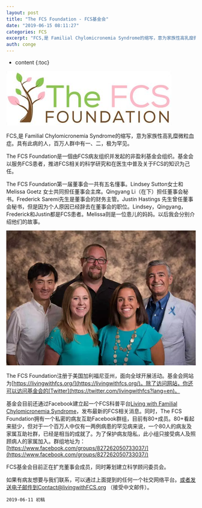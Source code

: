 ```yaml
---
layout: post
title: "The FCS Foundation - FCS基金会"
date: "2019-06-15 08:11:27"
categories: FCS
excerpt: "FCS,是 Familial Chylomicronemia Syndrome的缩写，意为家族性高乳糜微粒血症。具有此病的人，百万人群中有一、二..."
auth: conge
---
```

* content
{:toc}

![](/assets/images/FCS/118382-9143f47d04895cd5.png)  

FCS,是 Familial Chylomicronemia Syndrome的缩写，意为家族性高乳糜微粒血症。具有此病的人，百万人群中有一、二，极为罕见。

The FCS Foundation是一個由FCS病友组织并发起的非盈利基金会组织。基金会以服务FCS患者，推进FCS相关的科学研究和在医生中普及关于FCS的知识为己任。

The FCS Foundation第一届董事会一共有五名懂事。Lindsey Sutton女士和Melissa Goetz 女士共同担任董事会主席。Qingyang Li（在下）担任董事会秘书。Frederick Saremi先生是董事会的财务主管。Justin Hastings 先生曾任董事会秘书，但是因为个人原因已经辞去在董事会的职位。Lindsey，Qingyang，Frederick和Justin都是FCS患者。Melissa则是一位患儿的妈妈。以后我会分别介绍他们的故事。

![ ](/assets/images/FCS/118382-0e1d3f2ea20acf88.png)

The FCS Foundation注册于美国加利福尼亚州，面向全球开展活动。基金会网站为[https://livingwithfcs.org/](https://livingwithfcs.org/)。除了访问网站，你还可以访问基金会的[Twitter](https://twitter.com/livingwithfcs?lang=en)。

基金会目前还通过Facebook建立起一个FCS科普平台[Living with Familial Chylomicronemia Syndrome](https://www.facebook.com/fightFCS/)，发布最新的FCS相关消息。同时，The FCS Foundation拥有一个私密的病友互助Facebook群组，目前有80+成员。80+看起来挺少，但对于一个百万人中仅有一两例病患的罕见病来说，一个80人的病友及家属互助社群，已经是相当的成就了。为了保护病友隐私，此小组只接受病人及照顾病人的家属加入。群组地址为：[https://www.facebook.com/groups/827262050733037/](https://www.facebook.com/groups/827262050733037/)

FCS基金会目前正在扩充董事会成员，同时筹划建立科学顾问委员会。

如果有病友想要与我们联系，可以通过上面提到的任何一个社交网络平台。或者发送电子邮件到Contact@livingwithFCS.org （接受中文邮件）。


```
2019-06-11 初稿
```
